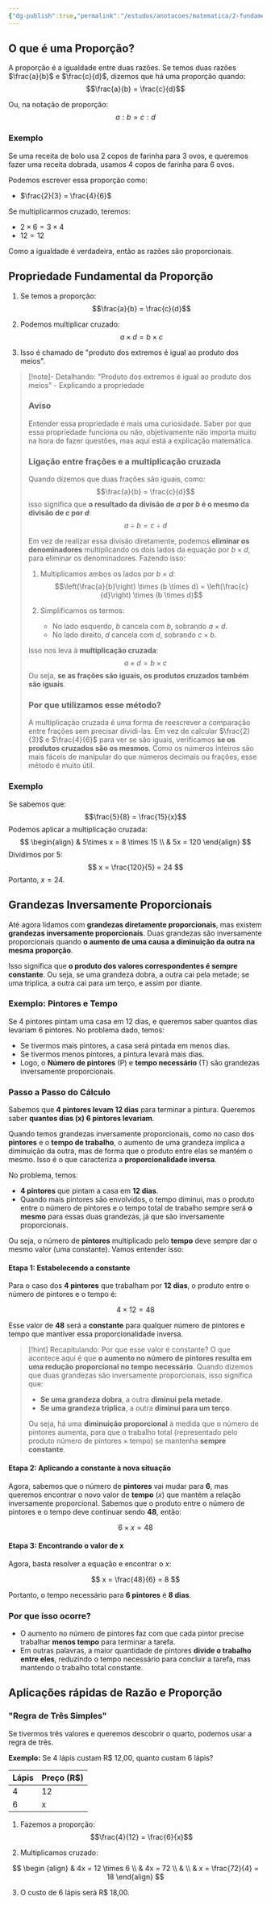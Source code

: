 ```yaml
---
{"dg-publish":true,"permalink":"/estudos/anotacoes/matematica/2-fundamental-2/5-medidas-e-proporcionalidade/5-3-proporcao/"}
---
```


## O que é uma Proporção?

A proporção é a igualdade entre duas razões. Se temos duas razões $\frac{a}{b}$ e $\frac{c}{d}$, dizemos que há uma proporção quando: $$\frac{a}{b} = \frac{c}{d}$$

Ou, na notação de proporção: $$a:b = c:d$$

### Exemplo

Se uma receita de bolo usa 2 copos de farinha para 3 ovos, e queremos fazer uma receita dobrada, usamos 4 copos de farinha para 6 ovos.

Podemos escrever essa proporção como:
- $\frac{2}{3} = \frac{4}{6}$

Se multiplicarmos cruzado, teremos:
- $2 \times 6 = 3 \times 4$
- $12 = 12$

Como a igualdade é verdadeira, então as razões são proporcionais.

## Propriedade Fundamental da Proporção

1. Se temos a proporção: $$\frac{a}{b} = \frac{c}{d}$$

2. Podemos multiplicar cruzado: $$a \times d = b \times c$$

3. Isso é chamado de "produto dos extremos é igual ao produto dos meios".

> [!note]- Detalhando: "Produto dos extremos é igual ao produto dos meios" - Explicando a propriedade
> ### Aviso
> Entender essa propriedade é mais uma curiosidade. Saber por que essa propriedade funciona ou não, objetivamente não importa muito na hora de fazer questões, mas aqui está a explicação matemática.
> 
> ### Ligação entre frações e a multiplicação cruzada
> Quando dizemos que duas frações são iguais, como: $$\frac{a}{b} = \frac{c}{d}$$
> isso significa que **o resultado da divisão de $a$ por $b$ é o mesmo da divisão de $c$ por $d$**: $$a \div b = c \div d$$
>  
> Em vez de realizar essa divisão diretamente, podemos **eliminar os denominadores** multiplicando os dois lados da equação por $b \times d$, para eliminar os denominadores. Fazendo isso:
>  
> 1. Multiplicamos ambos os lados por $b \times d$:$$\left(\frac{a}{b}\right) \times (b \times d) = \left(\frac{c}{d}\right) \times (b \times d)$$
>  
> 2. Simplificamos os termos:
>    - No lado esquerdo, $b$ cancela com $b$, sobrando $a \times d$.
>    - No lado direito, $d$ cancela com $d$, sobrando $c \times b$.
>  
> Isso nos leva à **multiplicação cruzada**: $$a \times d = b \times c$$
> Ou seja, **se as frações são iguais, os produtos cruzados também são iguais**.
>  
> ### Por que utilizamos esse método?
> A multiplicação cruzada é uma forma de reescrever a comparação entre frações sem precisar dividi-las. Em vez de calcular $\frac{2}{3}$ e $\frac{4}{6}$ para ver se são iguais, verificamos **se os produtos cruzados são os mesmos**. Como os números inteiros são mais fáceis de manipular do que números decimais ou frações, esse método é muito útil.

### Exemplo

Se sabemos que: $$\frac{5}{8} = \frac{15}{x}$$
Podemos aplicar a multiplicação cruzada:
$$
\begin{align}
& 5\times x = 8 \times 15 \\
& 5x = 120
\end{align}
$$
Dividimos por 5:
$$
x = \frac{120}{5} = 24
$$
Portanto, $x = 24$.

## Grandezas Inversamente Proporcionais

Até agora lidamos com **grandezas diretamente proporcionais**, mas existem **grandezas inversamente proporcionais**. Duas grandezas são inversamente proporcionais quando **o aumento de uma causa a diminuição da outra na mesma proporção**.  

Isso significa que **o produto dos valores correspondentes é sempre constante**. Ou seja, se uma grandeza dobra, a outra cai pela metade; se uma triplica, a outra cai para um terço, e assim por diante.

### Exemplo: Pintores e Tempo

Se 4 pintores pintam uma casa em 12 dias, e queremos saber quantos dias levariam 6 pintores. No problema dado, temos:

- Se tivermos mais pintores, a casa será pintada em menos dias.
- Se tivermos menos pintores, a pintura levará mais dias.
- Logo, o **Número de pintores** (P) e **tempo necessário** (T) são grandezas inversamente proporcionais.

### Passo a Passo do Cálculo

Sabemos que **4 pintores levam 12 dias** para terminar a pintura. Queremos saber **quantos dias (x) 6 pintores levariam**.

Quando temos grandezas inversamente proporcionais, como no caso dos **pintores** e o **tempo de trabalho**, o aumento de uma grandeza implica a diminuição da outra, mas de forma que o produto entre elas se mantém o mesmo. Isso é o que caracteriza a **proporcionalidade inversa**.

No problema, temos:
- **4 pintores** que pintam a casa em **12 dias**. 
- Quando mais pintores são envolvidos, o tempo diminui, mas o produto entre o número de pintores e o tempo total de trabalho sempre será **o mesmo** para essas duas grandezas, já que são inversamente proporcionais.

Ou seja, o número de **pintores** multiplicado pelo **tempo** deve sempre dar o mesmo valor (uma constante). Vamos entender isso:

#### Etapa 1: Estabelecendo a constante

Para o caso dos **4 pintores** que trabalham por **12 dias**, o produto entre o número de pintores e o tempo é:

$$
4 \times 12 = 48
$$

Esse valor de **48** será a **constante** para qualquer número de pintores e tempo que mantiver essa proporcionalidade inversa. 

> [!hint] Recapitulando: Por que esse valor é constante?
> O que acontece aqui é que **o aumento no número de pintores resulta em uma redução proporcional no tempo necessário**. Quando dizemos que duas grandezas são inversamente proporcionais, isso significa que:
> 
> - **Se uma grandeza dobra**, a outra **diminui pela metade**.
> - **Se uma grandeza triplica**, a outra **diminui para um terço**.
> 
> Ou seja, há uma **diminuição proporcional** à medida que o número de pintores aumenta, para que o trabalho total (representado pelo produto $\text{número de pintores} \times \text{tempo}$) se mantenha **sempre constante**.

#### Etapa 2: Aplicando a constante à nova situação

Agora, sabemos que o número de **pintores** vai mudar para **6**, mas queremos encontrar o novo valor de **tempo** ($x$) que mantém a relação inversamente proporcional. Sabemos que o produto entre o número de pintores e o tempo deve continuar sendo **48**, então:

$$
6 \times x = 48
$$

#### Etapa 3: Encontrando o valor de x

Agora, basta resolver a equação e encontrar o $x$:

$$
x = \frac{48}{6} = 8
$$

Portanto, o tempo necessário para **6 pintores** é **8 dias**.

### Por que isso ocorre?

- O aumento no número de pintores faz com que cada pintor precise trabalhar **menos tempo** para terminar a tarefa.  
- Em outras palavras, a maior quantidade de pintores **divide o trabalho entre eles**, reduzindo o tempo necessário para concluir a tarefa, mas mantendo o trabalho total constante.

## Aplicações rápidas de Razão e Proporção

### "Regra de Três Simples"

Se tivermos três valores e queremos descobrir o quarto, podemos usar a regra de três.

**Exemplo:** Se 4 lápis custam R$ 12,00, quanto custam 6 lápis?

| Lápis | Preço (R$) |
| ----- | ---------- |
| 4     | 12         |
| 6     | x          |

1. Fazemos a proporção: $$\frac{4}{12} = \frac{6}{x}$$

2. Multiplicamos cruzado:

$$
\begin {align}
& 4x = 12 \times 6 \\
& 4x = 72 \\
& \\
& x = \frac{72}{4} = 18
\end{align}
$$

3. O custo de 6 lápis será R$ 18,00.
